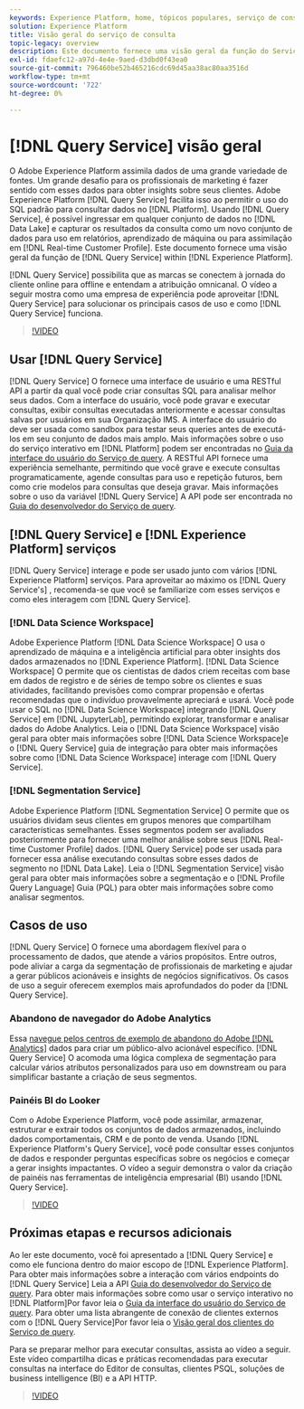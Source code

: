 ```yaml
---
keywords: Experience Platform, home, tópicos populares, serviço de consulta, serviço de consulta, query
solution: Experience Platform
title: Visão geral do serviço de consulta
topic-legacy: overview
description: Este documento fornece uma visão geral da função do Serviço de query no Experience Platform.
exl-id: fdaefc12-a97d-4e4e-9aed-d3dbd0f43ea0
source-git-commit: 796460be52b465216cdc69d45aa38ac80aa3516d
workflow-type: tm+mt
source-wordcount: '722'
ht-degree: 0%

---
```


# [!DNL Query Service] visão geral

O Adobe Experience Platform assimila dados de uma grande variedade de fontes. Um grande desafio para os profissionais de marketing é fazer sentido com esses dados para obter insights sobre seus clientes. Adobe Experience Platform [!DNL Query Service] facilita isso ao permitir o uso do SQL padrão para consultar dados no [!DNL Platform]. Usando [!DNL Query Service], é possível ingressar em qualquer conjunto de dados no [!DNL Data Lake] e capturar os resultados da consulta como um novo conjunto de dados para uso em relatórios, aprendizado de máquina ou para assimilação em [!DNL Real-time Customer Profile]. Este documento fornece uma visão geral da função de [!DNL Query Service] within [!DNL Experience Platform].

[!DNL Query Service] possibilita que as marcas se conectem à jornada do cliente online para offline e entendam a atribuição omnicanal. O vídeo a seguir mostra como uma empresa de experiência pode aproveitar [!DNL Query Service] para solucionar os principais casos de uso e como [!DNL Query Service] funciona.

>[!VIDEO](https://video.tv.adobe.com/v/29795?quality=12&learn=on)

## Usar [!DNL Query Service]

[!DNL Query Service] O fornece uma interface de usuário e uma RESTful API a partir da qual você pode criar consultas SQL para analisar melhor seus dados. Com a interface do usuário, você pode gravar e executar consultas, exibir consultas executadas anteriormente e acessar consultas salvas por usuários em sua Organização IMS. A interface do usuário do deve ser usada como sandbox para testar seus queries antes de executá-los em seu conjunto de dados mais amplo. Mais informações sobre o uso do serviço interativo em [!DNL Platform] podem ser encontradas no [Guia da interface do usuário do Serviço de query](ui/overview.md). A RESTful API fornece uma experiência semelhante, permitindo que você grave e execute consultas programaticamente, agende consultas para uso e repetição futuros, bem como crie modelos para consultas que deseja gravar. Mais informações sobre o uso da variável [!DNL Query Service] A API pode ser encontrada no [Guia do desenvolvedor do Serviço de query](api/getting-started.md).

## [!DNL Query Service] e [!DNL Experience Platform] serviços

[!DNL Query Service] interage e pode ser usado junto com vários [!DNL Experience Platform] serviços. Para aproveitar ao máximo os [!DNL Query Service's] , recomenda-se que você se familiarize com esses serviços e como eles interagem com [!DNL Query Service].

### [!DNL Data Science Workspace]

Adobe Experience Platform [!DNL Data Science Workspace] O usa o aprendizado de máquina e a inteligência artificial para obter insights dos dados armazenados no [!DNL Experience Platform]. [!DNL Data Science Workspace] O permite que os cientistas de dados criem receitas com base em dados de registro e de séries de tempo sobre os clientes e suas atividades, facilitando previsões como comprar propensão e ofertas recomendadas que o indivíduo provavelmente apreciará e usará. Você pode usar o SQL no [!DNL Data Science Workspace] integrando [!DNL Query Service] em [!DNL JupyterLab], permitindo explorar, transformar e analisar dados do Adobe Analytics. Leia o [!DNL Data Science Workspace] visão geral para obter mais informações sobre [!DNL Data Science Workspace]e o [!DNL Query Service] guia de integração para obter mais informações sobre como [!DNL Data Science Workspace] interage com [!DNL Query Service].

### [!DNL Segmentation Service]

Adobe Experience Platform [!DNL Segmentation Service] O permite que os usuários dividam seus clientes em grupos menores que compartilham características semelhantes. Esses segmentos podem ser avaliados posteriormente para fornecer uma melhor análise sobre seus [!DNL Real-time Customer Profile] dados. [!DNL Query Service] pode ser usada para fornecer essa análise executando consultas sobre esses dados de segmento no [!DNL Data Lake]. Leia o [!DNL Segmentation Service] visão geral para obter mais informações sobre a segmentação e o [!DNL Profile Query Language] Guia (PQL) para obter mais informações sobre como analisar segmentos.

## Casos de uso

[!DNL Query Service] O fornece uma abordagem flexível para o processamento de dados, que atende a vários propósitos. Entre outros, pode aliviar a carga da segmentação de profissionais de marketing e ajudar a gerar públicos acionáveis e insights de negócios significativos. Os casos de uso a seguir oferecem exemplos mais aprofundados do poder da [!DNL Query Service].

### Abandono de navegador do Adobe Analytics

Essa [navegue pelos centros de exemplo de abandono do Adobe [!DNL Analytics]](./use-cases/abandoned-cart.md) dados para criar um público-alvo acionável específico. [!DNL Query Service] O acomoda uma lógica complexa de segmentação para calcular vários atributos personalizados para uso em downstream ou para simplificar bastante a criação de seus segmentos.

### Painéis BI do Looker

Com o Adobe Experience Platform, você pode assimilar, armazenar, estruturar e extrair todos os conjuntos de dados armazenados, incluindo dados comportamentais, CRM e de ponto de venda. Usando [!DNL Experience Platform's Query Service], você pode consultar esses conjuntos de dados e responder perguntas específicas sobre os negócios e começar a gerar insights impactantes. O vídeo a seguir demonstra o valor da criação de painéis nas ferramentas de inteligência empresarial (BI) usando [!DNL Query Service].

>[!VIDEO](https://video.tv.adobe.com/v/28981?quality=12&learn=on)

## Próximas etapas e recursos adicionais

Ao ler este documento, você foi apresentado a [!DNL Query Service] e como ele funciona dentro do maior escopo de [!DNL Experience Platform]. Para obter mais informações sobre a interação com vários endpoints do [!DNL Query Service] Leia a API [Guia do desenvolvedor do Serviço de query](api/getting-started.md). Para obter mais informações sobre como usar o serviço interativo no [!DNL Platform]Por favor leia o [Guia da interface do usuário do Serviço de query](ui/overview.md). Para obter uma lista abrangente de conexão de clientes externos com o [!DNL Query Service]Por favor leia o [Visão geral dos clientes do Serviço de query](clients/overview.md).

Para se preparar melhor para executar consultas, assista ao vídeo a seguir. Este vídeo compartilha dicas e práticas recomendadas para executar consultas na interface do Editor de consultas, clientes PSQL, soluções de business intelligence (BI) e a API HTTP.

>[!VIDEO](https://video.tv.adobe.com/v/29811?quality=12&learn=on)
